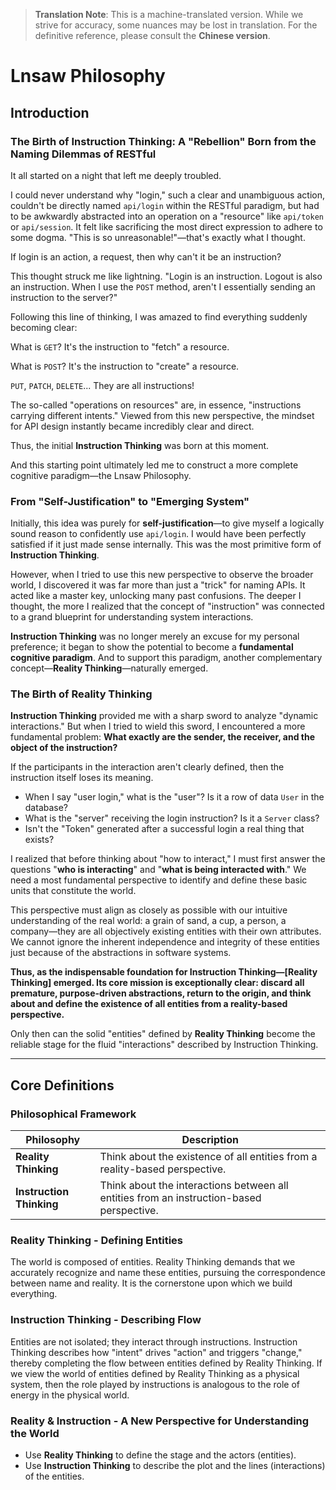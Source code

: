 > **Translation Note**: This is a machine-translated version. While we strive for accuracy, some nuances may be lost in translation. For the definitive reference, please consult the **Chinese version**.


# Lnsaw Philosophy

## Introduction
### The Birth of Instruction Thinking: A "Rebellion" Born from the Naming Dilemmas of RESTful

It all started on a night that left me deeply troubled.

I could never understand why "login," such a clear and unambiguous action, couldn't be directly named `api/login` within the RESTful paradigm, but had to be awkwardly abstracted into an operation on a "resource" like `api/token` or `api/session`. It felt like sacrificing the most direct expression to adhere to some dogma. "This is so unreasonable!"—that's exactly what I thought.

If login is an action, a request, then why can't it be an instruction?

This thought struck me like lightning. "Login is an instruction. Logout is also an instruction. When I use the `POST` method, aren't I essentially sending an instruction to the server?"

Following this line of thinking, I was amazed to find everything suddenly becoming clear:

What is `GET`? It's the instruction to "fetch" a resource.

What is `POST`? It's the instruction to "create" a resource.

`PUT`, `PATCH`, `DELETE`... They are all instructions!

The so-called "operations on resources" are, in essence, "instructions carrying different intents." Viewed from this new perspective, the mindset for API design instantly became incredibly clear and direct.

Thus, the initial **Instruction Thinking** was born at this moment.

And this starting point ultimately led me to construct a more complete cognitive paradigm—the Lnsaw Philosophy.

### From "Self-Justification" to "Emerging System"

Initially, this idea was purely for **self-justification**—to give myself a logically sound reason to confidently use `api/login`. I would have been perfectly satisfied if it just made sense internally. This was the most primitive form of **Instruction Thinking**.

However, when I tried to use this new perspective to observe the broader world, I discovered it was far more than just a "trick" for naming APIs. It acted like a master key, unlocking many past confusions. The deeper I thought, the more I realized that the concept of "instruction" was connected to a grand blueprint for understanding system interactions.

**Instruction Thinking** was no longer merely an excuse for my personal preference; it began to show the potential to become a **fundamental cognitive paradigm**. And to support this paradigm, another complementary concept—**Reality Thinking**—naturally emerged.

### The Birth of Reality Thinking

**Instruction Thinking** provided me with a sharp sword to analyze "dynamic interactions." But when I tried to wield this sword, I encountered a more fundamental problem: **What exactly are the sender, the receiver, and the object of the instruction?**

If the participants in the interaction aren't clearly defined, then the instruction itself loses its meaning.
+ When I say "user login," what is the "user"? Is it a row of data `User` in the database?
+ What is the "server" receiving the login instruction? Is it a `Server` class?
+ Isn't the "Token" generated after a successful login a real thing that exists?

I realized that before thinking about "how to interact," I must first answer the questions "**who is interacting**" and "**what is being interacted with**." We need a most fundamental perspective to identify and define these basic units that constitute the world.

This perspective must align as closely as possible with our intuitive understanding of the real world: a grain of sand, a cup, a person, a company—they are all objectively existing entities with their own attributes. We cannot ignore the inherent independence and integrity of these entities just because of the abstractions in software systems.

**Thus, as the indispensable foundation for Instruction Thinking—[Reality Thinking] emerged. Its core mission is exceptionally clear: discard all premature, purpose-driven abstractions, return to the origin, and think about and define the existence of all entities from a reality-based perspective.**

Only then can the solid "entities" defined by **Reality Thinking** become the reliable stage for the fluid "interactions" described by Instruction Thinking.

****

## Core Definitions

### Philosophical Framework

| **Philosophy** | **Description** |
| - | - |
| **Reality Thinking** | Think about the existence of all entities from a reality-based perspective. |
| **Instruction Thinking** | Think about the interactions between all entities from an instruction-based perspective. |

### Reality Thinking - Defining Entities
The world is composed of entities. Reality Thinking demands that we accurately recognize and name these entities, pursuing the correspondence between name and reality. It is the cornerstone upon which we build everything.

### Instruction Thinking - Describing Flow
Entities are not isolated; they interact through instructions. Instruction Thinking describes how "intent" drives "action" and triggers "change," thereby completing the flow between entities defined by Reality Thinking. If we view the world of entities defined by Reality Thinking as a physical system, then the role played by instructions is analogous to the role of energy in the physical world.

### Reality & Instruction - A New Perspective for Understanding the World
+ Use **Reality Thinking** to define the stage and the actors (entities).
+ Use **Instruction Thinking** to describe the plot and the lines (interactions) of the entities.